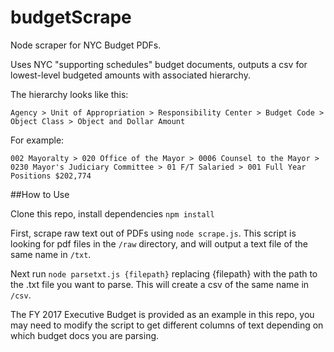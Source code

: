 budgetScrape
============

Node scraper for NYC Budget PDFs.

Uses NYC "supporting schedules" budget documents, outputs a csv for lowest-level budgeted amounts with associated hierarchy.

The hierarchy looks like this:

`Agency > Unit of Appropriation > Responsibility Center > Budget Code > Object Class > Object and Dollar Amount`

For example:

`002 Mayoralty > 020 Office of the Mayor > 0006 Counsel to the Mayor > 0230 Mayor's Judiciary Committee > 01 F/T Salaried > 001 Full Year Positions $202,774`

##How to Use

Clone this repo, install dependencies `npm install`

First, scrape raw text out of PDFs using `node scrape.js`.  This script is looking for pdf files in the `/raw` directory, and will output a text file of the same name in `/txt`.

Next run `node parsetxt.js {filepath}` replacing {filepath} with the path to the .txt file you want to parse.  This will create a csv of the same name in `/csv`.

The FY 2017 Executive Budget is provided as an example in this repo, you may need to modify the script to get different columns of text depending on which budget docs you are parsing.